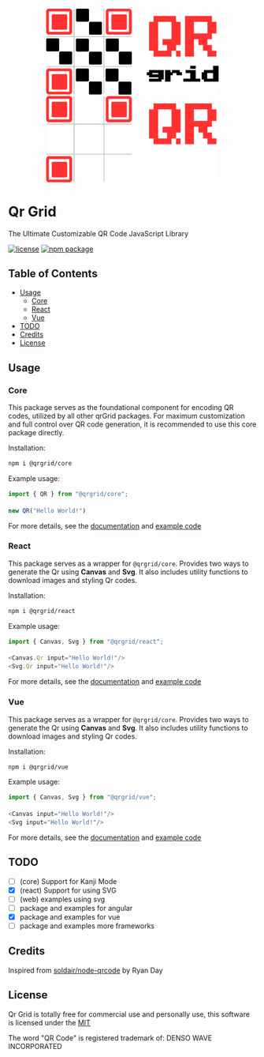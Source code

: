 <p align="center">
  <a href="https://github.com/yadav-saurabh/qrGrid#gh-light-mode-only">
    <img src="https://github.com/yadav-saurabh/qrGrid/blob/main/docs/public/logo-dark.svg#gh-light-mode-only" alt="QrGrid - JavaScript Library for QR Code Encoding and Generation" width="350">
  </a>
  <a href="https://github.com/yadav-saurabh/qrGrid#gh-dark-mode-only">
    <img src="https://github.com/yadav-saurabh/qrGrid/blob/main/docs/public/logo-light.svg#gh-dark-mode-only" alt="QrGrid - JavaScript Library for QR Code Encoding and Generation" width="350">
  </a>
</p>

# Qr Grid

The Ultimate Customizable QR Code JavaScript Library

<p>
  <a href="https://github.com/yadav-saurabh/qrGrid/blob/main/LICENSE"><img src="https://img.shields.io/npm/l/@qrgrid/core" alt="license"></a>
  <a href="https://www.npmjs.com/package/@qrgrid/core"><img src="https://img.shields.io/npm/v/@qrgrid/core" alt="npm package"></a>
</p>

## Table of Contents

- [Usage](#usage)
  - [Core](#core)
  - [React](#react)
  - [Vue](#vue)
- [TODO](#todo)
- [Credits](#credits)
- [License](#license)

## Usage

### Core

This package serves as the foundational component for encoding QR codes, utilized by all other qrGrid packages. For maximum customization and full control over QR code generation, it is recommended to use this core package directly.

Installation:

```bash
npm i @qrgrid/core
```

Example usage:

```javascript
import { QR } from "@qrgrid/core";

new QR("Hello World!")
```

For more details, see the [documentation](https://github.com/yadav-saurabh/qrgrid/tree/main/packages/core) and [example code](https://github.com/yadav-saurabh/qrgrid/tree/main/examples/web)

### React

This package serves as a wrapper for `@qrgrid/core`. Provides two ways to generate the Qr using **Canvas** and **Svg**. It also includes utility functions to download images and styling Qr codes.

Installation:

```bash
npm i @qrgrid/react
```

Example usage:

```javascript
import { Canvas, Svg } from "@qrgrid/react";

<Canvas.Qr input="Hello World!"/>
<Svg.Qr input="Hello World!"/>
```

For more details, see the [documentation](https://github.com/yadav-saurabh/qrgrid/tree/main/packages/react) and [example code](https://github.com/yadav-saurabh/qrgrid/tree/main/examples/react)

### Vue

This package serves as a wrapper for `@qrgrid/core`. Provides two ways to generate the Qr using **Canvas** and **Svg**. It also includes utility functions to download images and styling Qr codes.

Installation:

```bash
npm i @qrgrid/vue
```

Example usage:

```javascript
import { Canvas, Svg } from "@qrgrid/vue";

<Canvas input="Hello World!"/>
<Svg input="Hello World!"/>
```

For more details, see the [documentation](https://github.com/yadav-saurabh/qrgrid/tree/main/packages/vue) and [example code](https://github.com/yadav-saurabh/qrgrid/tree/main/examples/vue)

## TODO

- [ ] (core) Support for Kanji Mode
- [x] (react) Support for using SVG
- [ ] (web) examples using svg
- [ ] package and examples for angular
- [x] package and examples for vue
- [ ] package and examples more frameworks

## Credits

Inspired from [soldair/node-qrcode](https://github.com/soldair/node-qrcode) by Ryan Day

## License

Qr Grid is totally free for commercial use and personally use, this software is licensed under the [MIT](https://github.com/yadav-saurabh/qrgrid/blob/main/LICENSE)

The word "QR Code" is registered trademark of: DENSO WAVE INCORPORATED

